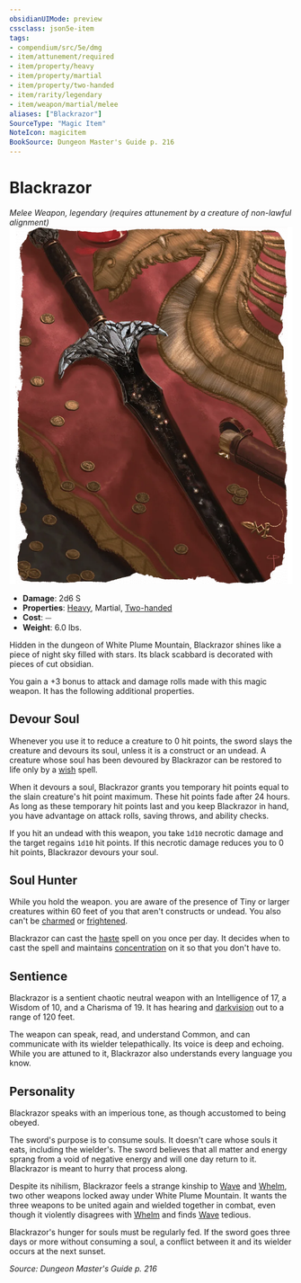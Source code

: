 ```yaml
---
obsidianUIMode: preview
cssclass: json5e-item
tags:
- compendium/src/5e/dmg
- item/attunement/required
- item/property/heavy
- item/property/martial
- item/property/two-handed
- item/rarity/legendary
- item/weapon/martial/melee
aliases: ["Blackrazor"]
SourceType: "Magic Item"
NoteIcon: magicitem
BookSource: Dungeon Master's Guide p. 216
---
```

# Blackrazor
*Melee Weapon, legendary (requires attunement by a creature of non-lawful alignment)*  
![](/3-Mechanics/CLI/items/img/blackrazor.webp#right)  

- **Damage**: 2d6 S
- **Properties**: [Heavy](/3-Mechanics/CLI/rules/item-properties.md#Heavy), Martial, [Two-handed](/3-Mechanics/CLI/rules/item-properties.md#Two-handed)
- **Cost**: ⏤
- **Weight**: 6.0 lbs.

Hidden in the dungeon of White Plume Mountain, Blackrazor shines like a piece of night sky filled with stars. Its black scabbard is decorated with pieces of cut obsidian.

You gain a +3 bonus to attack and damage rolls made with this magic weapon. It has the following additional properties.

## Devour Soul

Whenever you use it to reduce a creature to 0 hit points, the sword slays the creature and devours its soul, unless it is a construct or an undead. A creature whose soul has been devoured by Blackrazor can be restored to life only by a [wish](/3-Mechanics/CLI/spells/wish.md) spell.

When it devours a soul, Blackrazor grants you temporary hit points equal to the slain creature's hit point maximum. These hit points fade after 24 hours. As long as these temporary hit points last and you keep Blackrazor in hand, you have advantage on attack rolls, saving throws, and ability checks.

If you hit an undead with this weapon, you take `1d10` necrotic damage and the target regains `1d10` hit points. If this necrotic damage reduces you to 0 hit points, Blackrazor devours your soul.

## Soul Hunter

While you hold the weapon. you are aware of the presence of Tiny or larger creatures within 60 feet of you that aren't constructs or undead. You also can't be [charmed](/3-Mechanics/CLI/rules/conditions.md#charmed) or [frightened](/3-Mechanics/CLI/rules/conditions.md#frightened).

Blackrazor can cast the [haste](/3-Mechanics/CLI/spells/haste.md) spell on you once per day. It decides when to cast the spell and maintains [concentration](/3-Mechanics/CLI/rules/conditions.md#concentration) on it so that you don't have to.

## Sentience

Blackrazor is a sentient chaotic neutral weapon with an Intelligence of 17, a Wisdom of 10, and a Charisma of 19. It has hearing and [darkvision](/3-Mechanics/CLI/rules/senses.md#darkvision) out to a range of 120 feet.

The weapon can speak, read, and understand Common, and can communicate with its wielder telepathically. Its voice is deep and echoing. While you are attuned to it, Blackrazor also understands every language you know.

## Personality

Blackrazor speaks with an imperious tone, as though accustomed to being obeyed.

The sword's purpose is to consume souls. It doesn't care whose souls it eats, including the wielder's. The sword believes that all matter and energy sprang from a void of negative energy and will one day return to it. Blackrazor is meant to hurry that process along.

Despite its nihilism, Blackrazor feels a strange kinship to [Wave](/3-Mechanics/CLI/items/wave.md) and [Whelm](/3-Mechanics/CLI/items/whelm.md), two other weapons locked away under White Plume Mountain. It wants the three weapons to be united again and wielded together in combat, even though it violently disagrees with [Whelm](/3-Mechanics/CLI/items/whelm.md) and finds [Wave](/3-Mechanics/CLI/items/wave.md) tedious.

Blackrazor's hunger for souls must be regularly fed. If the sword goes three days or more without consuming a soul, a conflict between it and its wielder occurs at the next sunset.

*Source: Dungeon Master's Guide p. 216*